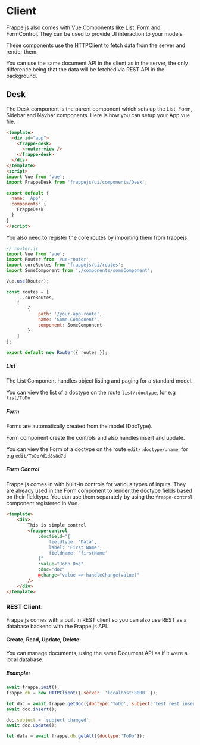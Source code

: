 <!-- base_template: frappe_io/www/frappejs/frappejs_base.html -->
# Client

Frappe.js also comes with Vue Components like List, Form and FormControl. They can be used to provide UI interaction to your models.

These components use the HTTPClient to fetch data from the server and render them.

You can use the same document API in the client as in the server, the only difference being that the data will be fetched via REST API in the background.

## Desk

The Desk component is the parent component which sets up the List, Form, Sidebar and Navbar components. Here is how you can setup your App.vue file.

```html
<template>
  <div id="app">
    <frappe-desk>
      <router-view />
    </frappe-desk>
  </div>
</template>
<script>
import Vue from 'vue';
import FrappeDesk from 'frappejs/ui/components/Desk';

export default {
  name: 'App',
  components: {
    FrappeDesk
  }
}
</script>
```

You also need to register the core routes by importing them from frappejs.

```js
// router.js
import Vue from 'vue';
import Router from 'vue-router';
import coreRoutes from 'frappejs/ui/routes';
import SomeComponent from './components/someComponent';

Vue.use(Router);

const routes = [
	...coreRoutes,
	[
		{
			path: '/your-app-route',
			name: 'Some Component',
			component: SomeComponent
		}
	]
];

export default new Router({ routes });
```

##### List

The List Component handles object listing and paging for a standard model.

You can view the list of a doctype on the route `list/:doctype`, for e.g `list/ToDo`

##### Form

Forms are automatically created from the model (DocType).

Form component create the controls and also handles insert and update.

You can view the Form of a doctype on the route `edit/:doctype/:name`, for e.g `edit/ToDo/d1d8s8d7d`

##### Form Control

Frappe.js comes in with built-in controls for various types of inputs. They are already used in the Form component to render the doctype fields based on their fieldtype. You can use them separately by using the `frappe-control` component registered in Vue.

```html
<template>
	<div>
		This is simple control
		<frappe-control
			:docfield="{
				fieldtype: 'Data',
				label: 'First Name',
				fieldname: 'firstName'
			}"
			:value="John Doe"
			:doc="doc"
			@change="value => handleChange(value)"
		/>
	</div>
</template>
```

### REST Client:

Frappe.js comes with a built in REST client so you can also use REST as a database backend with the Frappe.js API.

#### Create, Read, Update, Delete:

You can manage documents, using the same Document API as if it were a local database.

##### Example:

```js
await frappe.init();
frappe.db = new HTTPClient({ server: 'localhost:8000' });

let doc = await frappe.getDoc({doctype:'ToDo', subject:'test rest insert 1'});
await doc.insert();

doc.subject = 'subject changed';
await doc.update();

let data = await frappe.db.getAll({doctype:'ToDo'});
```

